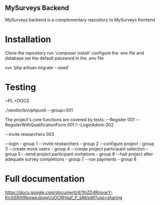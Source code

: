 ## MySurveys Backend

MySurveys backend is a complementary repository to MySurveys frontend

# Installation

Clone the repository
run 'composer install'
configure the .env file and database
set the default password in the .env file

run 'php artisan migrate --seed'

# Testing

~PL +DOCS

./vendor/bin/phpunit --group=001

The project's core functions are covered by tests:
--Register 001
--RegisterWithQualificationForm 001
!--LoginAdmin 002

--invite researchers 003

--login - group 1
--invite researchers - group 2
--configure project - group 3
--create mock users - group 4
--create project participant selection - group 5
--send project participant invitations - group 6
--halt project after adequate survey completions - group 7
--run payments - group 8

# Full documentation

https://docs.google.com/document/d/1IhZD4RmyarY-Kn3iSRXIRboweJbqwUJOCRHqaf_P_bM/edit?usp=sharing

